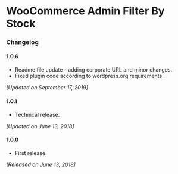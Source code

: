 # WooCommerce Admin Filter By Stock

### Changelog

#### 1.0.6

* Readme file update - adding corporate URL and minor changes.
* Fixed plugin code according to wordpress.org requirements.

_[Updated on September 17, 2019]_

#### 1.0.1

* Technical release.

_[Updated on June  13, 2018]_

#### 1.0.0

* First release.

_[Released on June  13, 2018]_